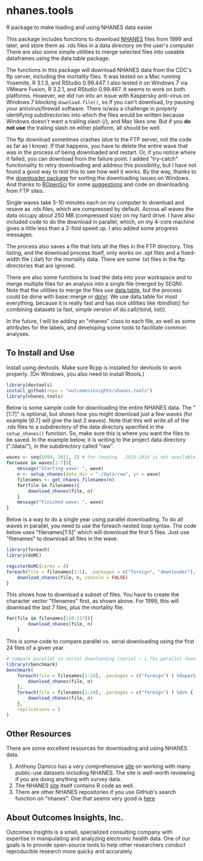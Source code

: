 # nhanes.tools
R package to make loading and using NHANES data easier

This package includes functions to download [NHANES](http://www.cdc.gov/nchs/nhanes/about_nhanes.htm) files from 1999 and later, and store them as .rds files in a data directory on the user's computer.  There are also some simple utilities to merge selected files into useable dataframes using the data.table package.  

The functions in this package will download NHANES data from the CDC's ftp server, including the mortality files.  It was tested on a Mac running Yosemite, R 3.1.3, and RStudio 0.99.447.  I also tested it on Windows 7 via VMware Fusion, R 3.2.1, and RStudio 0.99.467.  It seems to work on both platforms.  However, we did run into an issue with Kaspersky anti-virus on Windows 7 blocking `download.file()`, so if you can't download, try pausing your antivirus/firewall software.  There is/was a challenge in properly identifying subdirectories into which the files would be written because Windows doesn't want a trailing slash (/), and Mac likes one.  But if you **do not use** the trailing slash on either platform, all *should* be well.  

The ftp download sometimes crashes (due to the FTP server, not the code as far as I know).  If that happens, you have to delete the entire wave that was in the process of being downloaded and restart.  Or, if you notice where it failed, you can download from the failure point.  I added "try-catch" functionality to retry downloading and address this possibility, but I have not found a good way to test this to see how well it works.  By the way, thanks to the [downloader package](https://github.com/wch/downloader) for sorting the downloading issues on Windows.  And thanks to [ROpenSci](https://ropensci.org) for some [suggestions](https://discuss.ropensci.org/t/data-only-packages/203/4) and code on downloading from FTP sites.

Single waves take 5-10 minutes each on my computer to download and resave as .rds files, which are compressed by default.  Across all waves the data occupy about 250 MB (compressed size) on my hard drive.  I have also included code to do the download in parallel, which, on my 4-core machine gives a little less than a 2-fold speed up.  I also added some progress messages. 

The process also saves a file that lists all the files in the FTP directory.  This listing, and the download process itself, only works on .xpt files and a fixed-width file (.dat) for the mortality data.  There are some .txt files in the ftp directories that are ignored.  

There are also some functions to load the data into your workspace and to merge multiple files for an analysis into a single file (merged by SEQN).  Note that the utilities to merge the files use [data.table](https://github.com/Rdatatable/data.table), but the process could be done with base::merge or [dplyr](https://github.com/hadley/dplyr).  We use data.table for most everything, because it is really fast and has nice utilities like rbindlist() for combining datasets (a fast, simple version of do.call(rbind, list)).

In the future, I will be adding an "nhanes" class to each file, as well as some attributes for the labels, and developing some tools to facilitate common analyses.

## To Install and Use
Install using devtools. Make sure Rcpp is installed for devtools to work properly.  (On Windows, you also need to install Rtools.)

```R
library(devtools)
install_github(repo = "outcomesinsights/nhanes.tools")
library(nhanes.tools)
```
Below is some sample code for downloading the entire NHANES data.  The "[1:7]" is optional, but shows how you might download just a few waves (for example [6:7] will give the last 2 waves).  Note that this will write all of the .rds files to a subdirectory of the data directory specified in the `setup_nhanes()` function.  So, make sure this is where you want the files to be saved.  In the example below, it is writing to the project data directory ("./data/"), in the subdirectory called "raw".  

```R
waves <- seq(1999, 2011, 2) # for looping.  2013-2014 is not available yet 
for(wave in waves[1:7]){
    message("Starting wave: ", wave)
    n <- setup_nhanes(data_dir = "./data/raw", yr = wave)
    filenames <- get_nhanes_filenames(n)
    for(file in filenames){
        download_nhanes(file, n)
    }
    message("Finished wave: ", wave)
}
```

Below is a way to do a single year using parallel downloading.  To do all waves in parallel, you need to use the foreach nested loop syntax.  The code below uses "filenames[1:5]" which will download the first 5 files.  Just use "filenames" to download all files in the wave.
```R
library(foreach)
library(doMC)

registerDoMC(cores = 4)
foreach(file = filenames[1:5], .packages = c("foreign", "downloader"), .combine = rbind) %dopar% {
    download_nhanes(file, n, console = FALSE)
}
```
This shows how to download a subset of files.  You have to create the character vector "filenames" first, as shown above.  For 1999, this will download the last 7 files, plus the mortality file.
```R
for(file in filenames[110:117]){
        download_nhanes(file, n)
    }
```

This is some code to compare parallel vs. serial downloading using the first 24 files of a given year.
```R
# compare parallel vs serial downloading (serial ~ 1.75x parallel download time)
library(rbenchmark)
benchmark(
    foreach(file = filenames[1:24], .packages = c("foreign") ) %dopar% {
        download_nhanes(file, n)
    }, 
    foreach(file = filenames[1:24], .packages = c("foreign") ) %do% {
        download_nhanes(file, n)
    },
    replications = 5
)
```

## Other Resources  
There are some excellent resources for downloading and using NHANES data.  

1. Anthony Damico has a very comprehensive [site](http://www.asdfree.com) on working with many public-use datasets including NHANES.  The site is well-worth reviewing if you are doing anything with survey data.
2. The NHANES [site](http://www.cdc.gov/nchs/tutorials/Nhanes/Downloads/intro.htm) itself contains R code as well.
3. There are other NHANES repositories if you use GitHub's search function on "nhanes".  One that seems very good is [here](https://github.com/cjendres1/nhanes)

## About Outcomes Insights, Inc.
Outcomes Insights is a small, specialized consulting company with expertise in manipulating and analyzing electronic health data.  One of our goals is to provide open-source tools to help other researchers conduct reproducible research more quicky and accurately.

